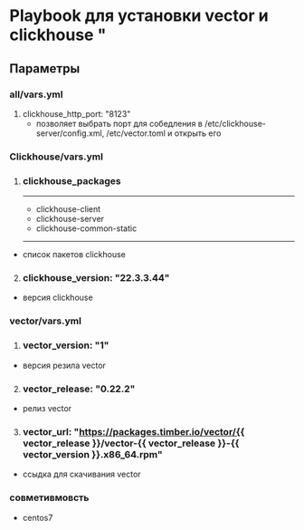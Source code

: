 # Playbook для установки vector и clickhouse "

## Параметры
### all/vars.yml
1. clickhouse_http_port: "8123" 
    - позволяет выбрать порт для собедления в 
    /etc/clickhouse-server/config.xml, /etc/vector.toml и открыть его 
### Сlickhouse/vars.yml
1. ### clickhouse_packages
   ---
   - clickhouse-client
   - clickhouse-server
   - clickhouse-common-static
   ---
- список пакетов clickhouse
2. ### clickhouse_version: "22.3.3.44"
- версия clickhouse
### vector/vars.yml
1. ### vector_version: "1"
- версия резила vector
2. ### vector_release: "0.22.2"
- релиз vector
3. ### vector_url: "https://packages.timber.io/vector/{{ vector_release }}/vector-{{ vector_release }}-{{ vector_version }}.x86_64.rpm"
- ссыдка для скачивания vector

### совметивмовсть 
- centos7

